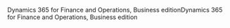 <span data-ttu-id="b3901-101">Dynamics 365 for Finance and Operations, Business edition</span><span class="sxs-lookup"><span data-stu-id="b3901-101">Dynamics 365 for Finance and Operations, Business edition</span></span>
